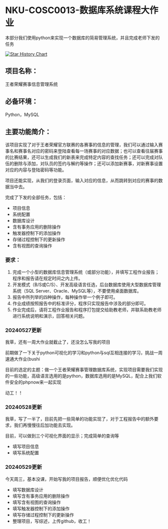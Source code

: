 # NKU-COSC0013-数据库系统课程大作业
本部分我们使用python来实现一个数据库的简易管理系统，并且完成老师下发的任务

[![Star History Chart](https://api.star-history.com/svg?repos=Luhaozhhhe/Honor_of_Kings_Database_System&type=Timeline)](https://star-history.com/#Luhaozhhhe/Honor_of_Kings_Database_System&Timeline)

## 项目名称：
王者荣耀赛事信息管理系统

## 必备环境：
Python，MySQL

## 主要功能简介：
该项目实现了对于王者荣耀官方联赛的各赛事的信息的管理，我们可以通过输入赛事名和赛事名对应的密码来登陆查看每一场赛事的对应数据；也可以查看往届赛事的比赛结果，还可以生成我们的新表来完成特定内容的查找任务；还可以完成对队伍的删除与添加，对队员的签约与解约等操作；还可以添加新赛事，对新赛事设置对应的内容与登陆密码等功能。

项目还能实现，从我们的登录页面，输入对应的信息，从而跳转到对应的赛事的数据当中去。

完成了下发的全部任务，包括：
+ 项目信息
+ 系统配置
+ 数据库设计
+ 含有事务应用的删除操作
+ 触发器控制下的添加操作
+ 存储过程控制下的更新操作
+ 含有视图的查询操作



### 要求：
1.	完成一个小型的数据库信息管理系统（或部分功能），并填写工程作业报告；程序和报告请在规定时间之内上传。
2.	开发模式（B/S或C/S）、开发高级语言任选，后台数据库使用大型数据库管理系统（SQL Server、Oracle、MySQL等），不要使用桌面数据库。
3.	报告中所列举的四种操作，每种操作举一个例子即可。
4.	作业成绩按照报告中的标准评分，程序只实现报告中涉及的部分即可。
5.	作业完成后，请将工程作业报告和程序打包提交给助教老师，并联系助教老师进行系统说明和演示，回答相关问题。

### 20240527更新
我草，还有一周大作业就截止了，还没怎么写我的项目

前期做了一下关于python可视化的学习和python与sql互相连接的学习，挑战一周速通大作业(bushi

目前的选定的主题：做一个王者荣耀赛事管理数据库系统，实现项目需要我们实现的一些功能，高级语言选用的是python，数据库选用的是MySQL，配合上我们软件安全的phpnow来一起实现

动工！！

### 20240528更新
我草，写了一半了，目前先把一些简单的功能实现了，对于工程报告中的额外要求，我们再慢慢往后加功能去实现。

目前，可以做到三个可视化界面的显示；完成简单的查询等

+ 填写项目信息
+ 填写系统配置

### 20240529更新
今天周三，基本没课，开始写我的项目报告，顺便优化优化代码

+ 填写数据库设计
+ 填写含有事务应用的删除操作
+ 填写含有视图的查询操作
+ 填写触发器控制下的添加操作
+ 填写存储过程控制下的更新操作
+ 整理项目，写综述，上传github，收工！
